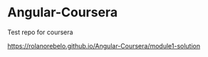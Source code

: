 # Angular-Coursera
Test repo for coursera

https://rolanorebelo.github.io/Angular-Coursera/module1-solution
